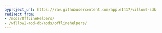```yaml
---
pyproject_url: https://raw.githubusercontent.com/apple1417/willow2-sdk-mods/master/offline_helpers/pyproject.toml
redirect_from:
- /mods/OfflineHelpers/
- /willow2-mod-db/mods/offlinehelpers/
---
```

